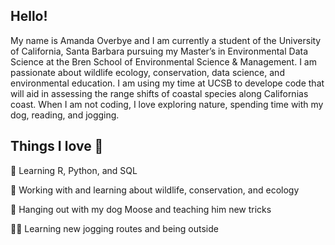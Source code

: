 ## Hello!

My name is Amanda Overbye and I am currently a student of the University of California, Santa Barbara pursuing my Master’s in Environmental Data Science at the Bren School of Environmental Science & Management. I am passionate about wildlife ecology, conservation, data science, and environmental education. I am using my time at UCSB to develope code that will aid in assessing the range shifts of coastal species along Californias coast. When I am not coding, I love exploring nature, spending time with my dog, reading, and jogging. 

## Things I love 🐶

🐍 Learning R, Python, and SQL

🦇 Working with and learning about wildlife, conservation, and ecology

🐾 Hanging out with my dog Moose and teaching him new tricks

🏃‍♀️ Learning new jogging routes and being outside
